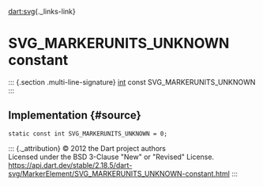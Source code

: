 [dart:svg](../../dart-svg/dart-svg-library){._links-link}

SVG\_MARKERUNITS\_UNKNOWN constant
==================================

::: {.section .multi-line-signature}
[int](../../dart-core/int-class) const SVG\_MARKERUNITS\_UNKNOWN
:::

Implementation {#source}
--------------

``` {.language-dart data-language="dart"}
static const int SVG_MARKERUNITS_UNKNOWN = 0;
```

::: {._attribution}
© 2012 the Dart project authors\
Licensed under the BSD 3-Clause \"New\" or \"Revised\" License.\
<https://api.dart.dev/stable/2.18.5/dart-svg/MarkerElement/SVG_MARKERUNITS_UNKNOWN-constant.html>
:::
